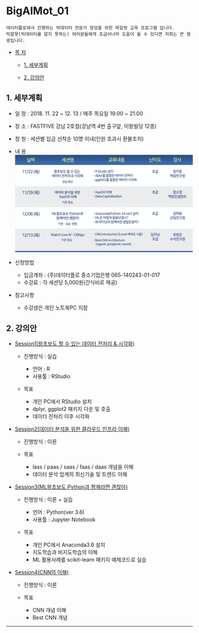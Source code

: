 # BigAlMot_01
```
데이터플로에서 진행하는 빅데이터 전문가 양성을 위한 파일럿 교육 프로그램 입니다.
빅알못(빅데이터를 알지 못하는) 여러분들에게 조금이나마 도움이 될 수 있다면 저희는 큰 영광입니다.
```

- [목 차](https://github.com/df-AI/BigAlMot_01#bigalmot_01)
 
  - [1. 세부계획](https://github.com/df-AI/BigAlMot_01#1-세부계획)
    
  - [2. 강의안](https://github.com/df-AI/BigAlMot_01#2-강의안)



## 1. 세부계획

- 일 정 : 2018. 11. 22 ~ 12. 13 / 매주 목요일 19:00 ~ 21:00

- 장 소 : FASTFIVE 강남 2호점(강남역 4번 출구앞, 미왕빌딩 12층)

- 정 원 : 세션별 입금 선착순 10명 이내(인원 초과시 환불조치)

- 내 용
![session_table](./img/session_table.png)

- 신청방법
  - 입금계좌 : (주)데이터플로 중소기업은행 065-140243-01-017
  - 수강료 : 각 세션당 5,000원(간식비로 제공)
  
- 참고사항
  - 수강생은 개인 노트북PC 지참

## 2. 강의안
  - [Session1(왕초보도 할 수 있는 데이터 전처리 & 시각화)](./Session1)
    - 진행방식 : 실습
      - 언어 : R
      - 사용툴 : RStudio
      
    - 목표
      - 개인 PC에서 RStudio 설치
      - dplyr, ggplot2 패키지 다운 및 호출
      - 데이터 전처리 이후 시각화
    
  - [Session2(데이터 분석을 위한 클라우드 인프라 이해)](./Session2)
    - 진행방식 : 이론
    
    - 목표
      - lass / paas / saas / faas / daas 개념을 이해
      - 데이터 분석 업계의 최신기술 및 트렌드 이해
      
  - [Session3(ML왕초보도 Python과 함께라면 괜찮아)](./Session3)
    - 진행방식 : 이론 + 실습
      - 언어 : Python(ver 3.6)
      - 사용툴 : Jupyter Notebook
     
    - 목표
      - 개인 PC에서 Anaconda3.6 설치
      - 지도학습과 비지도학습의 이해
      - ML 활용사례를 scikit-learn 패키지 예제코드로 실습
    
  - [Session4(CNN의 이해)](./Session4)
    - 진행방식 : 이론
      
    - 목표
      - CNN 개념 이해
      - Best CNN 개념 

***
